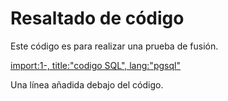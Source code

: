 # Resaltado de código

Este código es para realizar una prueba de fusión.

[import:1-, title:"codigo SQL", lang:"pgsql"](codigo.sql)

Una línea añadida debajo del código.









